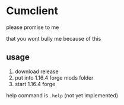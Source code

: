 # Cumclient
please promise to me

that you wont bully me because of this

## usage
1. download release
2. put into 1.16.4 forge mods folder
3. start 1.16.4 forge

help command is `.help` (not yet implemented)